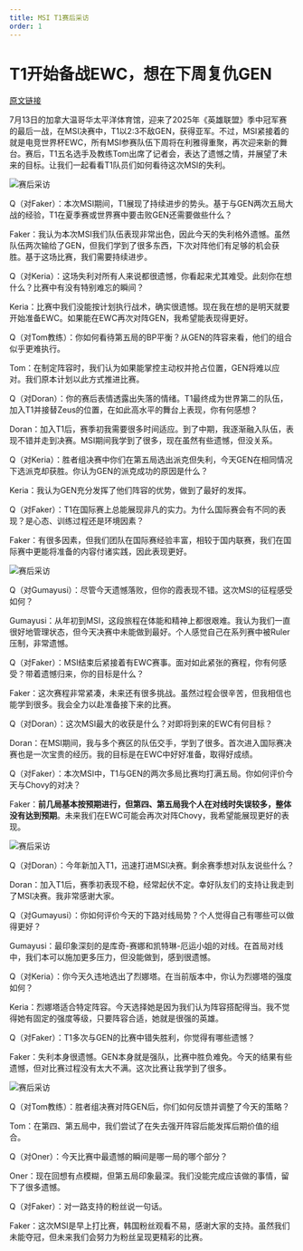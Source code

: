 ```yaml
---
title: MSI T1赛后采访
order: 1
---
```


# T1开始备战EWC，想在下周复仇GEN

[原文链接](https://www.xiaoheihe.cn/bbs/post_share?link_id=740e708fd4f0)

7月13日的加拿大温哥华太平洋体育馆，迎来了2025年《英雄联盟》季中冠军赛的最后一战，在MSI决赛中，T1以2:3不敌GEN，获得亚军。不过，MSI紧接着的就是电竞世界杯EWC，所有MSI参赛队伍下周将在利雅得重聚，再次迎来新的舞台。赛后，T1五名选手及教练Tom出席了记者会，表达了遗憾之情，并展望了未来的目标。让我们一起看看T1队员们如何看待这次MSI的失利。

![赛后采访](https://imgheybox.max-c.com/bbs/2025/07/14/60342aa48f68e02eeac92d7f84550d0c/thumb.png?imageMogr2/format/webp/quality/75/auto-orient/ignore-error/1)

Q（对Faker）：本次MSI期间，T1展现了持续进步的势头。基于与GEN两次五局大战的经验，T1在夏季赛或世界赛中要击败GEN还需要做些什么？

Faker：我认为本次MSI我们队伍表现非常出色，因此今天的失利格外遗憾。虽然队伍两次输给了GEN，但我们学到了很多东西，下次对阵他们有足够的机会获胜。基于这场比赛，我们需要持续进步。

Q（对Keria）：这场失利对所有人来说都很遗憾，你看起来尤其难受。此刻你在想什么？比赛中有没有特别难忘的瞬间？

Keria：比赛中我们没能按计划执行战术，确实很遗憾。现在我在想的是明天就要开始准备EWC。如果能在EWC再次对阵GEN，我希望能表现得更好。

Q（对Tom教练）：你如何看待第五局的BP平衡？从GEN的阵容来看，他们的组合似乎更难执行。

Tom：在制定阵容时，我们认为如果能掌控主动权并抢占位置，GEN将难以应对。我们原本计划以此方式推进比赛。

Q（对Doran）：你的赛后表情透露出失落的情绪。T1最终成为世界第二的队伍，加入T1并接替Zeus的位置，在如此高水平的舞台上表现，你有何感想？

Doran：加入T1后，赛季初我需要很多时间适应。到了中期，我逐渐融入队伍，表现不错并走到决赛。MSI期间我学到了很多，现在虽然有些遗憾，但没关系。

Q（对Keria）：胜者组决赛中你们在第五局选出派克但失利，今天GEN在相同情况下选派克却获胜。你认为GEN的派克成功的原因是什么？

Keria：我认为GEN充分发挥了他们阵容的优势，做到了最好的发挥。

Q（对Faker）：T1在国际赛上总能展现非凡的实力。为什么国际赛会有不同的表现？是心态、训练过程还是环境因素？

Faker：有很多因素，但我们团队在国际赛经验丰富，相较于国内联赛，我们在国际赛中更能将准备的内容付诸实践，因此表现更好。

![赛后采访](https://imgheybox.max-c.com/bbs/2025/07/14/b2ad0414d0878b29db4a9f624c177614/thumb.png?imageMogr2/format/webp/quality/75/auto-orient/ignore-error/1)

Q（对Gumayusi）：尽管今天遗憾落败，但你的霞表现不错。这次MSI的征程感受如何？

Gumayusi：从年初到MSI，这段旅程在体能和精神上都很艰难。我认为我们一直很好地管理状态，但今天决赛中未能做到最好。个人感觉自己在系列赛中被Ruler压制，非常遗憾。

Q（对Faker）：MSI结束后紧接着有EWC赛事。面对如此紧张的赛程，你有何感受？带着遗憾归来，你的目标是什么？

Faker：这次赛程非常紧凑，未来还有很多挑战。虽然过程会很辛苦，但我相信也能学到很多。我会全力以赴准备接下来的比赛。

Q（对Doran）：这次MSI最大的收获是什么？对即将到来的EWC有何目标？

Doran：在MSI期间，我与多个赛区的队伍交手，学到了很多。首次进入国际赛决赛也是一次宝贵的经历。我的目标是在EWC中好好准备，取得好成绩。

Q（对Faker）：本次MSI中，T1与GEN的两次多局比赛均打满五局。你如何评价今天与Chovy的对决？

Faker：**前几局基本按预期进行，但第四、第五局我个人在对线时失误较多，整体没有达到预期**。未来我们在EWC可能会再次对阵Chovy，我希望能展现更好的表现。

![赛后采访](https://imgheybox.max-c.com/bbs/2025/07/14/e5a83c2cb91b65ffce54c375e986d6d8/thumb.png?imageMogr2/format/webp/quality/75/auto-orient/ignore-error/1)

Q（对Doran）：今年新加入T1，迅速打进MSI决赛。剩余赛季想对队友说些什么？

Doran：加入T1后，赛季初表现不稳，经常起伏不定。幸好队友们的支持让我走到了MSI决赛。我非常感谢大家。

Q（对Gumayusi）：你如何评价今天的下路对线局势？个人觉得自己有哪些可以做得更好？

Gumayusi：最印象深刻的是库奇-赛娜和凯特琳-厄运小姐的对线。在首局对线中，我们本可以施加更多压力，但没能做到，感到很遗憾。

Q（对Keria）：你今天久违地选出了烈娜塔。在当前版本中，你认为烈娜塔的强度如何？

Keria：烈娜塔适合特定阵容。今天选择她是因为我们认为阵容搭配得当。我不觉得她有固定的强度等级，只要阵容合适，她就是很强的英雄。

Q（对Faker）：T1多次与GEN的比赛中错失胜利，你觉得有哪些遗憾？

Faker：失利本身很遗憾。GEN本身就是强队，比赛中胜负难免。今天的结果有些遗憾，但对比赛过程没有太大不满。这次比赛让我学到了很多。

![赛后采访](https://imgheybox.max-c.com/bbs/2025/07/14/9d3df96a249ee8fbff35125f2bfbd65f/thumb.png?imageMogr2/format/webp/quality/75/auto-orient/ignore-error/1)

Q（对Tom教练）：胜者组决赛对阵GEN后，你们如何反馈并调整了今天的策略？

Tom：在第四、第五局中，我们尝试了在失去强开阵容后能发挥后期价值的组合。

Q（对Oner）：今天比赛中最遗憾的瞬间是哪一局的哪个部分？

Oner：现在回想有点模糊，但第五局印象最深。我们没能完成应该做的事情，留下了很多遗憾。

Q（对Faker）：对一路支持的粉丝说一句话。

Faker：这次MSI是早上打比赛，韩国粉丝观看不易，感谢大家的支持。虽然我们未能夺冠，但未来我们会努力为粉丝呈现更精彩的比赛。